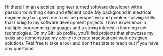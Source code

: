 Hi there! I'm an electrical engineer turned software developer with a passion for writing clean and efficient code. My background in electrical engineering has given me a unique perspective and problem-solving skills that I bring to my software development projects. I have experience in multiple programming languages and a strong interest in learning new technologies. On my GitHub profile, you'll find projects that showcase my skills and demonstrate my ability to create practical and well-designed solutions. Feel free to take a look and don't hesitate to reach out if you have any questions!

<!---
sphericalwave/sphericalwave is a ✨ special ✨ repository because its `README.md` (this file) appears on your GitHub profile.
You can click the Preview link to take a look at your changes.
--->

